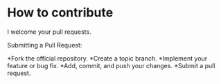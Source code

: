 # How to contribute

I welcome your pull requests.

Submitting a Pull Request:

*Fork the official repository.
*Create a topic branch.
*Implement your feature or bug fix.
*Add, commit, and push your changes.
*Submit a pull request.
